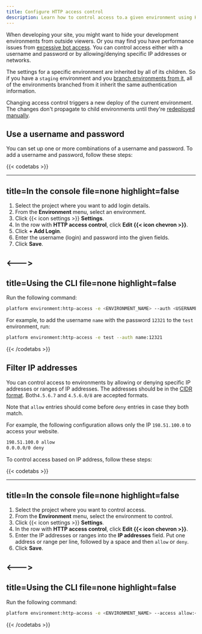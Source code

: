```yaml
---
title: Configure HTTP access control
description: Learn how to control access to.a given environment using HTTP methods.
---
```


When developing your site, you might want to hide your development environments from outside viewers.
Or you may find you have performance issues from [excessive bot access](https://community.platform.sh/t/diagnosing-and-resolving-issues-with-excessive-bot-access/792).
You can control access either with a username and password or by allowing/denying specific IP addresses or networks.

The settings for a specific environment are inherited by all of its children.
So if you have a `staging` environment and you [branch environments from it](../../other/glossary.md#branch),
all of the environments branched from it inherit the same authentication information.

Changing access control triggers a new deploy of the current environment.
The changes don't propagate to child environments until they're [redeployed manually](../../development/troubleshoot.md#force-a-redeploy).

## Use a username and password

You can set up one or more combinations of a username and password.
To add a username and password, follow these steps:

{{< codetabs >}}

---
title=In the console
file=none
highlight=false
---

<!--This is in HTML to get the icon not to break the list. -->
<ol>
  <li>Select the project where you want to add login details.</li>
  <li>From the <strong>Environment</strong> menu, select an environment.</li>
  <li>Click {{< icon settings >}} <strong>Settings</strong>.</li>
  <li>In the row with <strong>HTTP access control</strong>, click <strong>Edit {{< icon chevron >}}</strong>.</li>
  <li>Click <strong>+ Add Login</strong>.</li>
  <li>Enter the username (login) and password into the given fields.</li>
  <li>Click <strong>Save</strong>.</li>
</ol>

<--->
---
title=Using the CLI
file=none
highlight=false
---

Run the following command:

```bash
platform environment:http-access -e <ENVIRONMENT_NAME> --auth <USERNAME>:<PASSWORD>
```

For example, to add the username `name` with the password `12321` to the `test` environment, run:

```bash
platform environment:http-access -e test --auth name:12321
```

{{< /codetabs >}}

## Filter IP addresses

You can control access to environments by allowing or denying specific IP addresses or ranges of IP addresses.
The addresses should be in the [CIDR format](https://en.wikipedia.org/wiki/Classless_Inter-Domain_Routing).
Both`4.5.6.7` and `4.5.6.0/8` are accepted formats.

Note that `allow` entries should come before `deny` entries in case they both match.

For example, the following configuration allows only the IP `198.51.100.0` to access your website.

```txt
198.51.100.0 allow
0.0.0.0/0 deny
```

To control access based on IP address, follow these steps:

{{< codetabs >}}

---
title=In the console
file=none
highlight=false
---

<!--This is in HTML to get the icon not to break the list. -->
<ol>
  <li>Select the project where you want to control access.</li>
  <li>From the <strong>Environment</strong> menu, select the environment to control.</li>
  <li>Click {{< icon settings >}} <strong>Settings</strong>.</li>
  <li>In the row with <strong>HTTP access control</strong>, click <strong>Edit {{< icon chevron >}}</strong>.</li>
  <li>Enter the IP addresses or ranges into the <strong>IP addresses</strong> field. Put one address or range per line, followed by a space and then <code>allow</code> or <code>deny</code>.</li>
  <li>Click <strong>Save</strong>.</li>
</ol>

<--->
---
title=Using the CLI
file=none
highlight=false
---

Run the following command:

```bash
platform environment:http-access -e <ENVIRONMENT_NAME> --access allow:<IPS_TO_ALLOW> --access deny:<IPS_TO_DENY>
```

{{< /codetabs >}}

